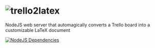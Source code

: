![trello2latex][t2l-logo]
============

NodeJS web server that automagically converts a Trello board into a customizable LaTeX document

[![NodeJS Dependencies][dep-image]][dep-url]



[dep-image]: https://david-dm.org/smo-key/trello2latex.svg?style=flat
[dep-url]: https://david-dm.org/smo-key/trello2latex
[t2l-logo]: https://raw.githubusercontent.com/smo-key/trello2latex/master/img/trello2latex-rgb-96.png
